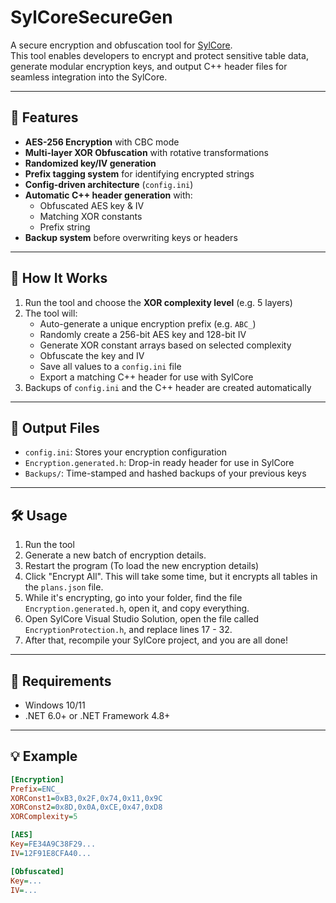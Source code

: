 # SylCoreSecureGen

A secure encryption and obfuscation tool for [SylCore](https://github.com/SylCore/SylCore-WoTLK).  
This tool enables developers to encrypt and protect sensitive table data, generate modular encryption keys, and output C++ header files for seamless integration into the SylCore.

---

## 🔐 Features

- **AES-256 Encryption** with CBC mode
- **Multi-layer XOR Obfuscation** with rotative transformations
- **Randomized key/IV generation**
- **Prefix tagging system** for identifying encrypted strings
- **Config-driven architecture** (`config.ini`)
- **Automatic C++ header generation** with:
  - Obfuscated AES key & IV
  - Matching XOR constants
  - Prefix string
- **Backup system** before overwriting keys or headers

---

## 🧠 How It Works

1. Run the tool and choose the **XOR complexity level** (e.g. 5 layers)
2. The tool will:
   - Auto-generate a unique encryption prefix (e.g. `ABC_`)
   - Randomly create a 256-bit AES key and 128-bit IV
   - Generate XOR constant arrays based on selected complexity
   - Obfuscate the key and IV
   - Save all values to a `config.ini` file
   - Export a matching C++ header for use with SylCore
3. Backups of `config.ini` and the C++ header are created automatically

---

## 📂 Output Files

- `config.ini`: Stores your encryption configuration
- `Encryption.generated.h`: Drop-in ready header for use in SylCore
- `Backups/`: Time-stamped and hashed backups of your previous keys

---

## 🛠 Usage

1. Run the tool
2. Generate a new batch of encryption details.
3. Restart the program (To load the new encryption details)
4. Click "Encrypt All". This will take some time, but it encrypts all tables in the `plans.json` file.
5. While it's encrypting, go into your folder, find the file `Encryption.generated.h`, open it, and copy everything.
6. Open SylCore Visual Studio Solution, open the file called `EncryptionProtection.h`, and replace lines 17 - 32.
7. After that, recompile your SylCore project, and you are all done!

---

## 🧰 Requirements

- Windows 10/11
- .NET 6.0+ or .NET Framework 4.8+

---

## 💡 Example

```ini
[Encryption]
Prefix=ENC_
XORConst1=0xB3,0x2F,0x74,0x11,0x9C
XORConst2=0x8D,0x0A,0xCE,0x47,0xD8
XORComplexity=5

[AES]
Key=FE34A9C38F29...
IV=12F91E8CFA40...

[Obfuscated]
Key=...
IV=...
